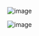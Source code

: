 ![image](https://github.com/user-attachments/assets/694cde30-c740-4997-9a2d-495ebb57ff3c)

![image](https://github.com/user-attachments/assets/7bcef6ca-6e39-40b9-b483-e270189b3a96)

